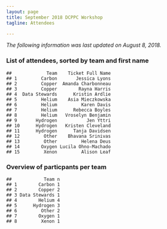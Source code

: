 ```yaml
---
layout: page
title: September 2018 DCPPC Workshop 
tagline: Attendees

---
```


*The following information was last updated on August 8, 2018.*

### List of attendees, sorted by team and first name

    ##             Team    Ticket Full Name
    ## 1         Carbon       Jessica Lyons
    ## 2         Copper  Amanda Charbonneau
    ## 3         Copper        Rayna Harris
    ## 4  Data Stewards      Kristin Ardlie
    ## 5         Helium    Asia Mieczkowska
    ## 6         Helium         Karen Davis
    ## 7         Helium      Rebecca Boyles
    ## 8         Helium   Vroselyn Benjamin
    ## 9       Hydrogen           Jen Yttri
    ## 10      Hydrogen   Kristen Cleveland
    ## 11      Hydrogen      Tanja Davidsen
    ## 12         Other    Bhavana Srinivas
    ## 13         Other         Helena Deus
    ## 14        Oxygen Lucila Ohno-Machado
    ## 15         Xenon         Alison Leaf

### Overview of particpants per team

    ##            Team n
    ## 1        Carbon 1
    ## 2        Copper 2
    ## 3 Data Stewards 1
    ## 4        Helium 4
    ## 5      Hydrogen 3
    ## 6         Other 2
    ## 7        Oxygen 1
    ## 8         Xenon 1
